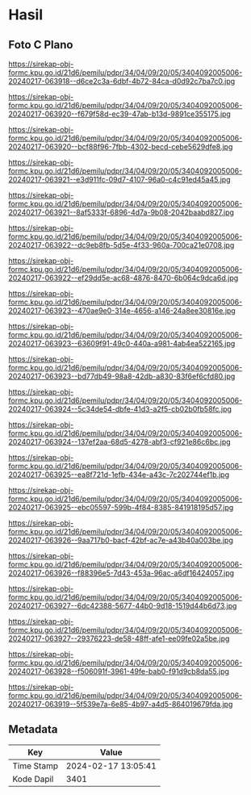 # Hasil

## Foto C Plano

https://sirekap-obj-formc.kpu.go.id/21d6/pemilu/pdpr/34/04/09/20/05/3404092005006-20240217-063918--d6ce2c3a-6dbf-4b72-84ca-d0d92c7ba7c0.jpg

https://sirekap-obj-formc.kpu.go.id/21d6/pemilu/pdpr/34/04/09/20/05/3404092005006-20240217-063920--f679f58d-ec39-47ab-b13d-9891ce355175.jpg

https://sirekap-obj-formc.kpu.go.id/21d6/pemilu/pdpr/34/04/09/20/05/3404092005006-20240217-063920--bcf88f96-7fbb-4302-becd-cebe5629dfe8.jpg

https://sirekap-obj-formc.kpu.go.id/21d6/pemilu/pdpr/34/04/09/20/05/3404092005006-20240217-063921--e3d911fc-09d7-4107-96a0-c4c91ed45a45.jpg

https://sirekap-obj-formc.kpu.go.id/21d6/pemilu/pdpr/34/04/09/20/05/3404092005006-20240217-063921--8af5333f-6896-4d7a-9b08-2042baabd827.jpg

https://sirekap-obj-formc.kpu.go.id/21d6/pemilu/pdpr/34/04/09/20/05/3404092005006-20240217-063922--dc9eb8fb-5d5e-4f33-960a-700ca21e0708.jpg

https://sirekap-obj-formc.kpu.go.id/21d6/pemilu/pdpr/34/04/09/20/05/3404092005006-20240217-063922--ef29dd5e-ac68-4876-8470-6b064c9dca6d.jpg

https://sirekap-obj-formc.kpu.go.id/21d6/pemilu/pdpr/34/04/09/20/05/3404092005006-20240217-063923--470ae9e0-314e-4656-a146-24a8ee30816e.jpg

https://sirekap-obj-formc.kpu.go.id/21d6/pemilu/pdpr/34/04/09/20/05/3404092005006-20240217-063923--63609f91-49c0-440a-a981-4ab4ea522165.jpg

https://sirekap-obj-formc.kpu.go.id/21d6/pemilu/pdpr/34/04/09/20/05/3404092005006-20240217-063923--bd77db49-98a8-42db-a830-83f6ef6cfd80.jpg

https://sirekap-obj-formc.kpu.go.id/21d6/pemilu/pdpr/34/04/09/20/05/3404092005006-20240217-063924--5c34de54-dbfe-41d3-a2f5-cb02b0fb58fc.jpg

https://sirekap-obj-formc.kpu.go.id/21d6/pemilu/pdpr/34/04/09/20/05/3404092005006-20240217-063924--137ef2aa-68d5-4278-abf3-cf921e86c6bc.jpg

https://sirekap-obj-formc.kpu.go.id/21d6/pemilu/pdpr/34/04/09/20/05/3404092005006-20240217-063925--ea8f721d-1efb-434e-a43c-7c202744ef1b.jpg

https://sirekap-obj-formc.kpu.go.id/21d6/pemilu/pdpr/34/04/09/20/05/3404092005006-20240217-063925--ebc05597-599b-4f84-8385-841918195d57.jpg

https://sirekap-obj-formc.kpu.go.id/21d6/pemilu/pdpr/34/04/09/20/05/3404092005006-20240217-063926--9aa717b0-bacf-42bf-ac7e-a43b40a003be.jpg

https://sirekap-obj-formc.kpu.go.id/21d6/pemilu/pdpr/34/04/09/20/05/3404092005006-20240217-063926--f88396e5-7d43-453a-96ac-a6df16424057.jpg

https://sirekap-obj-formc.kpu.go.id/21d6/pemilu/pdpr/34/04/09/20/05/3404092005006-20240217-063927--6dc42388-5677-44b0-9d18-1519d44b6d73.jpg

https://sirekap-obj-formc.kpu.go.id/21d6/pemilu/pdpr/34/04/09/20/05/3404092005006-20240217-063927--29376223-de58-48ff-afe1-ee09fe02a5be.jpg

https://sirekap-obj-formc.kpu.go.id/21d6/pemilu/pdpr/34/04/09/20/05/3404092005006-20240217-063928--f506091f-3961-49fe-bab0-f91d9cb8da55.jpg

https://sirekap-obj-formc.kpu.go.id/21d6/pemilu/pdpr/34/04/09/20/05/3404092005006-20240217-063919--5f539e7a-6e85-4b97-a4d5-864019679fda.jpg


## Metadata

| Key        | Value               |
| ---------- | ------------------- |
| Time Stamp | 2024-02-17 13:05:41 |
| Kode Dapil | 3401                |



